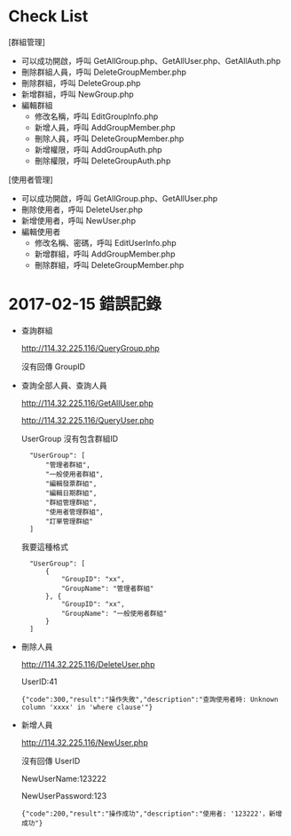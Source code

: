 # Check List
[群組管理]

* 可以成功開啟，呼叫 GetAllGroup.php、GetAllUser.php、GetAllAuth.php
* 刪除群組人員，呼叫 DeleteGroupMember.php
* 刪除群組，呼叫 DeleteGroup.php
* 新增群組，呼叫 NewGroup.php
* 編輯群組
  * 修改名稱，呼叫 EditGroupInfo.php
  * 新增人員，呼叫 AddGroupMember.php
  * 刪除人員，呼叫 DeleteGroupMember.php
  * 新增權限，呼叫 AddGroupAuth.php
  * 刪除權限，呼叫 DeleteGroupAuth.php
  
[使用者管理]

* 可以成功開啟，呼叫 GetAllGroup.php、GetAllUser.php
* 刪除使用者，呼叫 DeleteUser.php
* 新增使用者，呼叫 NewUser.php
* 編輯使用者
  * 修改名稱、密碼，呼叫 EditUserInfo.php
  * 新增群組，呼叫 AddGroupMember.php
  * 刪除群組，呼叫 DeleteGroupMember.php

# 2017-02-15 錯誤記錄

* 查詢群組

  http://114.32.225.116/QueryGroup.php

  沒有回傳 GroupID

* 查詢全部人員、查詢人員

  http://114.32.225.116/GetAllUser.php

  http://114.32.225.116/QueryUser.php

  UserGroup 沒有包含群組ID 
  ```
    "UserGroup": [
        "管理者群組",
        "一般使用者群組",
        "編輯發票群組",
        "編輯日期群組",
        "群組管理群組",
        "使用者管理群組",
        "訂單管理群組"
    ]
  ```

  我要這種格式
  ```
    "UserGroup": [
        {
            "GroupID": "xx",
            "GroupName": "管理者群組"
        }, {
            "GroupID": "xx",
            "GroupName": "一般使用者群組"
        }
    ]
  ```

* 刪除人員

  http://114.32.225.116/DeleteUser.php

  UserID:41

  `{"code":300,"result":"操作失敗","description":"查詢使用者時: Unknown column 'xxxx' in 'where clause'"}`

* 新增人員

  http://114.32.225.116/NewUser.php

  沒有回傳 UserID

  NewUserName:123222

  NewUserPassword:123

  `{"code":200,"result":"操作成功","description":"使用者: '123222'，新增成功"}`
